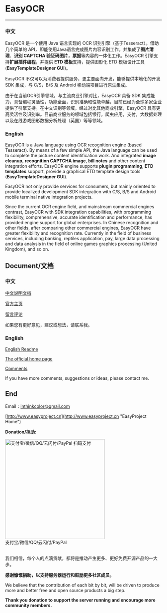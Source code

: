# EasyOCR 

---------------


### 中文


EasyOCR 是一个使用 Java 语言实现的 OCR 识别引擎（基于Tesseract）。借助几个简单的 API，即能使用Java语言完成图片内容识别工作。并集成了**图片清理**、**识别 CAPTCHA 验证码图片**，**票据**等内容的一体化工作。EasyOCR 引擎支持**扩展插件编程**，并提供 **ETD 模板**支持，提供图形化 ETD 模板设计工具(**EasyTemplateDesigner GUI**)。

EasyOCR 不仅可以为消费者提供服务，更主要面向开发，能够提供本地化的开发 SDK 集成，与 C/S，B/S 及 Android 移动端项目进行原生集成。


由于在当前OCR引擎领域，与主流商业引擎对比，EasyOCR 具备 SDK 集成能力，具备编程灵活性，功能全面，识别准确和性能卓越，目前已经为全球多家企业提供了引擎支持。在中文识别等领域，经过对比其他商业引擎，EasyOCR 具有更高灵活性及识别率。目前商业服务的领域包括银行，爬虫应用，支付，大数据处理以及在线游戏图形数据分析处理（英国）等等领域。

### English

EasyOCR is a Java language using OCR recognition engine (based Tesseract). By means of a few simple API, the Java language can be used to complete the picture content identification work. And integrated **image cleanup**, **recognition CAPTCHA image**, **bill notes** and other content integration efforts. EasyOCR engine supports **plugin programming**, **ETD templates** support, provide a graphical ETD template design tools (**EasyTemplateDesigner GUI**).

EasyOCR not only provide services for consumers, but mainly oriented to provide localized development SDK integration with C/S, B/S and Android mobile terminal native integration projects.

Since the current OCR engine field, and mainstream commercial engines contrast, EasyOCR with SDK integration capabilities, with programming flexibility, comprehensive, accurate identification and performance, has provided engine support for global enterprises. In Chinese recognition and other fields, after comparing other commercial engines, EasyOCR have greater flexibility and recognition rate. Currently in the field of business services, including banking, reptiles application, pay, large data processing and data analysis in the field of online games graphics processing (United Kingdom), and so on.



## Document/文档

### 中文

[中文说明文档](doc/readme_zh_CN.md)

[官方主页](http://www.easyproject.cn/easyocr/zh-cn/index.jsp '官方主页')

[留言评论](http://www.easyproject.cn/easyocr/zh-cn/index.jsp#donation '留言评论')

如果您有更好意见，建议或想法，请联系我。

### English

[English Readme](doc/readme_en.md)

[The official home page](http://www.easyproject.cn/easyocr/en/index.jsp 'The official home page')

[Comments](http://www.easyproject.cn/easyocr/en/index.jsp#donation 'Comments')

If you have more comments, suggestions or ideas, please contact me.



## End

Email：<inthinkcolor@gmail.com>

[http://www.easyproject.cn](http://www.easyproject.cn "EasyProject Home")


**Donation/捐助:**

<a href="http://www.easyproject.cn/donation">
<img alt="
支付宝/微信/QQ/云闪付/PayPal 扫码支付" src="http://www.easyproject.cn/thanks/donation.png"  title="支付宝/微信/QQ/云闪付/PayPal 扫码支付"  height="320" width="320"></img></a>
<div>支付宝/微信/QQ/云闪付/PayPal</div>

<br/>

我们相信，每个人的点滴贡献，都将是推动产生更多、更好免费开源产品的一大步。

**感谢慷慨捐助，以支持服务器运行和鼓励更多社区成员。**

We believe that the contribution of each bit by bit, will be driven to produce more and better free and open source products a big step.

**Thank you donation to support the server running and encourage more community members.**

